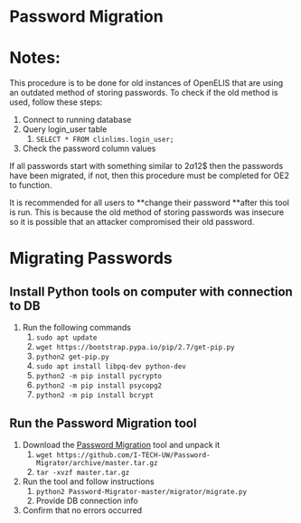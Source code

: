 # Password Migration

# Notes:

This procedure is to be done for old instances of OpenELIS that are using an
outdated method of storing passwords. To check if the old method is used, follow
these steps:

1. Connect to running database
1. Query login_user table
   1. `SELECT * FROM clinlims.login_user;`
1. Check the password column values

If all passwords start with something similar to $2a$12$ then the passwords have
been migrated, if not, then this procedure must be completed for OE2 to
function.

It is recommended for all users to **change their password **after this tool is
run. This is because the old method of storing passwords was insecure so it is
possible that an attacker compromised their old password.

# Migrating Passwords

## Install Python tools on computer with connection to DB

1. Run the following commands
   1. `sudo apt update`
   1. `wget https://bootstrap.pypa.io/pip/2.7/get-pip.py`
   1. `python2 get-pip.py`
   1. `sudo apt install libpq-dev python-dev`
   1. `python2 -m pip install pycrypto`
   1. `python2 -m pip install psycopg2`
   1. `python2 -m pip install bcrypt`

## Run the Password Migration tool

1. Download the
   [Password Migration](https://github.com/I-TECH-UW/Password-Migrator) tool and
   unpack it
   1. `wget https://github.com/I-TECH-UW/Password-Migrator/archive/master.tar.gz`
   1. `tar -xvzf master.tar.gz`
1. Run the tool and follow instructions
   1. `python2 Password-Migrator-master/migrator/migrate.py`
   1. Provide DB connection info
1. Confirm that no errors occurred
